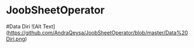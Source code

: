 # JoobSheetOperator
#Data Diri
![Alt Text] (https://github.com/AndraQeysa/JoobSheetOperator/blob/master/Data%20Diri.png)

